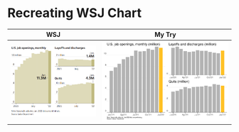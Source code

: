 # Recreating WSJ Chart


WSJ                        |  My Try
:-------------------------:|:-------------------------:
![plot](./wsj.png)         |  ![plot](./Rplot.png)



